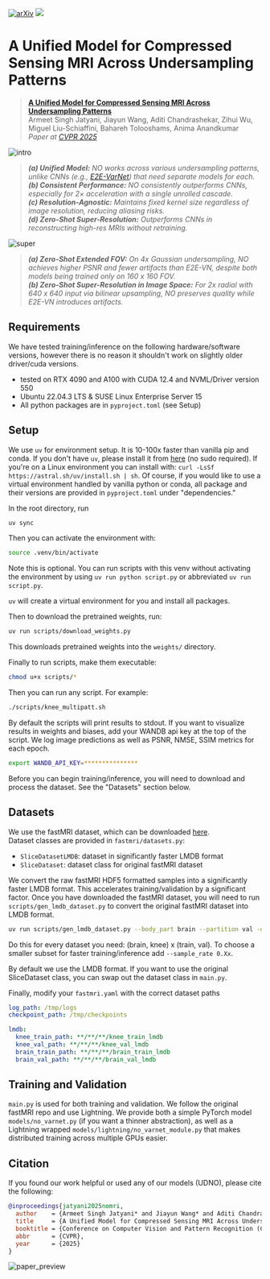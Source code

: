 [![arXiv](https://img.shields.io/badge/arXiv-2410.16290-b31b1b.svg?style=flat-square&logo=arxiv)](https://arxiv.org/abs/2410.16290)
[![](https://img.shields.io/badge/Blog-armeet.ca%2Fnomri-yellow?style=flat-square)](https://armeet.ca/nomri)

# A Unified Model for Compressed Sensing MRI Across Undersampling Patterns

> [**A Unified Model for Compressed Sensing MRI Across Undersampling Patterns**](https://arxiv.org/abs/2410.16290)  
> Armeet Singh Jatyani, Jiayun Wang, Aditi Chandrashekar, Zihui Wu, Miguel Liu-Schiaffini, Bahareh Tolooshams, Anima Anandkumar  
> *Paper at [CVPR 2025](https://cvpr.thecvf.com/Conferences/2025/AcceptedPapers)*

![intro](https://github.com/user-attachments/assets/79aee2fd-0956-4a05-b6c8-2037618e47b1)

> _**(a) Unified Model:** NO works across various undersampling patterns, unlike CNNs (e.g., [E2E-VarNet](#)) that need separate models for each._ \
> _**(b) Consistent Performance:** NO consistently outperforms CNNs, especially for 2× acceleration with a single unrolled cascade._ \
> _**(c) Resolution-Agnostic:** Maintains fixed kernel size regardless of image resolution, reducing aliasing risks._ \
> _**(d) Zero-Shot Super-Resolution:** Outperforms CNNs in reconstructing high-res MRIs without retraining._

![super](https://github.com/user-attachments/assets/3675a80e-c05f-4d41-9fdf-531de0576751)

> _**(a) Zero-Shot Extended FOV:** On 4x Gaussian undersampling, NO achieves higher PSNR and fewer artifacts than E2E-VN, despite both models being trained only on 160 x 160 FOV._ \
> _**(b) Zero-Shot Super-Resolution in Image Space:** For 2x radial with 640 x 640 input via bilinear upsampling, NO preserves quality while E2E-VN introduces artifacts._

## Requirements
We have tested training/inference on the following hardware/software versions, however there is no reason it shouldn't work on slightly older driver/cuda versions.
- tested on RTX 4090 and A100 with CUDA 12.4 and NVML/Driver version 550
- Ubuntu 22.04.3 LTS & SUSE Linux Enterprise Server 15
- All python packages are in `pyproject.toml` (see Setup)

## Setup

We use `uv` for environment setup. It is 10-100x faster than vanilla pip and conda. If you don't have `uv`, please install it from [here](https://docs.astral.sh/uv/getting-started/installation/) (no sudo required). If you're on a Linux environment you can install with: `curl -LsSf https://astral.sh/uv/install.sh | sh`. Of course, if you would like to use a virtual environment handled by vanilla python or conda, all package and their versions are provided in `pyproject.toml` under "dependencies."

In the root directory, run
```bash
uv sync
```

Then you can activate the environment with:
```bash
source .venv/bin/activate
```
Note this is optional. You can run scripts with this venv without activating the environment by using `uv run python script.py` or abbreviated `uv run script.py`.

 `uv` will create a virtual environment for you and install all packages.

Then to download the pretrained weights, run:
```bash
uv run scripts/download_weights.py
```
This downloads pretrained weights into the `weights/` directory.

Finally to run scripts, make them executable:
```bash
chmod u+x scripts/*
```

Then you can run any script. For example:
```bash
./scripts/knee_multipatt.sh
```

By default the scripts will print results to stdout. If you want to visualize results in 
weights and biases, add your WANDB api key at the top of the script. We log image predictions
as well as PSNR, NMSE, SSIM metrics for each epoch.
```bash
export WANDB_API_KEY=***************
```

Before you can begin training/inference, you will need to download and process the dataset. See the "Datasets" section below.

## Datasets

We use the fastMRI dataset, which can be downloaded [here](https://fastmri.med.nyu.edu/). \
Dataset classes are provided in `fastmri/datasets.py`:
- `SliceDatasetLMDB`: dataset in significantly faster LMDB format
- `SliceDataset`: dataset class for original fastMRI dataset

We convert the raw fastMRI HDF5 formatted samples into a significantly faster LMDB format.
This accelerates training/validation by a significant factor. Once you have downloaded the fastMRI dataset,
you will need to run `scripts/gen_lmdb_dataset.py` to convert the original fastMRI dataset into LMDB format.

```bash
uv run scripts/gen_lmdb_dataset.py --body_part brain --partition val -o /path/to/lmdb/dataset
```

Do this for every dataset you need: (brain, knee) x (train, val). To choose a smaller subset for faster training/inference add `--sample_rate 0.Xx`.

By default we use the LMDB format. If you want to use the original SliceDataset class, you can swap out the dataset class in `main.py`.

Finally, modify your `fastmri.yaml` with the correct dataset paths

```yaml
log_path: /tmp/logs
checkpoint_path: /tmp/checkpoints

lmdb:
  knee_train_path: **/**/**/knee_train_lmdb
  knee_val_path: **/**/**/knee_val_lmdb
  brain_train_path: **/**/**/brain_train_lmdb
  brain_val_path: **/**/**/brain_val_lmdb
```

## Training and Validation

`main.py` is used for both training and validation. We follow the original fastMRI repo
and use Lightning. We provide both a simple PyTorch model `models/no_varnet.py` (if you want
a thinner abstraction), as well as a Lightning wrapped `models/lightning/no_varnet_module.py` that
makes distributed training across multiple GPUs easier.

## Citation

If you found our work helpful or used any of our models (UDNO), please cite the following:
```bibtex
@inproceedings{jatyani2025nomri,
  author    = {Armeet Singh Jatyani* and Jiayun Wang* and Aditi Chandrashekar and Zihui Wu and Miguel Liu-Schiaffini and Bahareh Tolooshams and Anima Anandkumar},
  title     = {A Unified Model for Compressed Sensing MRI Across Undersampling Patterns},
  booktitle = {Conference on Computer Vision and Pattern Recognition (CVPR) Proceedings},
  abbr      = {CVPR},
  year      = {2025}
}
```

![paper_preview](https://github.com/user-attachments/assets/7e6adaa5-a5fa-4b68-bd8c-5279f6f643d7)
